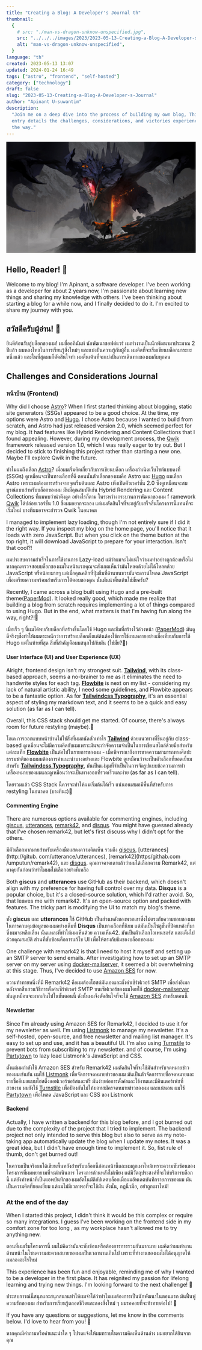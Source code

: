 ```yaml
---
title: "Creating a Blog: A Developer's Journal th"
thumbnail:
  {
    # src: "./man-vs-dragon-unknow-unspecified.jpg",
    src: "../../../images/2023/2023-05-13-Creating-a-Blog-A-Developer-s-Journal/man-vs-dragon-unknow-unspecified.jpg",
    alt: "man-vs-dragon-unknow-unspecified",
  }
language: "th"
created: 2023-05-13 13:07
updated: 2024-01-24 16:49
tags: ["astro", "frontend", "self-hosted"]
category: ["technology"]
draft: false
slug: "2023-05-13-Creating-a-Blog-A-Developer-s-Journal"
author: "Apinant U-suwantim"
description:
  "Join me on a deep dive into the process of building my own blog, This journal
  entry details the challenges, considerations, and victories experienced along
  the way."
---
```


![man-vs-dragon-unknow-unspecified](../../../images/2023/2023-05-13-Creating-a-Blog-A-Developer-s-Journal/man-vs-dragon-unknow-unspecified.jpg)

## Hello, Reader! 👋

Welcome to my blog! I'm Apinant, a software developer. I've been working as a
developer for about 2 years now, I'm passionate about learning new things and
sharing my knowledge with others. I've been thinking about starting a blog for a
while now, and I finally decided to do it. I'm excited to share my journey with
you.

## สวัสดีครับผู้อ่าน! 👋

ยินดีต้อนรับสู่บล็อกของผม! ผมชื่ออภินันท์ นักพัฒนาซอฟต์แวร์ ผมทำงานเป็นนักพัฒนามาประมาณ 2 ปีแล้ว ผมหลงใหลในการเรียนรู้สิ่งใหม่ๆ และแบ่งปันความรู้กับผู้อื่น ผมคิดที่จะเริ่มเขียนบล็อกมาระยะหนึ่งแล้ว และในที่สุดผมก็ตัดสินใจทำ ผมตื่นเต้นที่จะแบ่งปันการเดินทางของผมกับทุกคน

## Challenges and Considerations Journal

### หน้าบ้าน (Frontend)

Why did I choose [Astro](https://astro.build/)? When I first started thinking
about blogging, static site generators (SSGs) appeared to be a good choice. At
the time, my options were Astro and [Hugo](https://github.com/gohugoio/hugo). I
chose Astro because I wanted to build from scratch, and Astro had just released
version 2.0, which seemed perfect for my blog. It had features like Hybrid
Rendering and Content Collections that I found appealing. However, during my
development process, the [Qwik](https://github.com/BuilderIO/qwik) framework
released version 1.0, which I was really eager to try out. But I decided to
stick to finishing this project rather than starting a new one. Maybe I'll
explore Qwik in the future.

ทําไมผมถึงเลือก [Astro](https://astro.build/)? เมื่อผมเริ่มคิดเกี่ยวกับการเขียนบล็อก 
เครื่องกําเนิดเว็บไซต์แบบคงที่ (SSGs) ดูเหมือนจะเป็นทางเลือกที่ดี 
ตอนนั้นตัวเลือกของผมคือ Astro และ [Hugo](https://github.com/gohugoio/hugo)
ผมเลือก Astro เพราะผมต้องการสร้างจากจุดเริ่มต้นและ Astro เพิ่งเปิดตัวเวอร์ชั่น 2.0 
ซึ่งดูเหมือนจะสมบูรณ์แบบสําหรับบล็อกของผม มันมีคุณสมบัติเช่น Hybrid Rendering และ Content Collections 
ที่ผมพบว่าน่าดึงดูด อย่างไรก็ตาม ในระหว่างกระบวนการพัฒนาของผม f
ramework [Qwik](https://github.com/BuilderIO/qwik) 
ได้ปล่อยเวอร์ชั่น 1.0 ซึ่งผมอยากจะลอง แต่ผมตัดสินใจที่จะอยู่กับเสร็จสิ้นโครงการนี้แทนที่จะเริ่มใหม่ 
บางทีผมอาจจะสํารวจ Qwik ในอนาคต

I managed to implement lazy loading, though I'm not entirely sure if I did it
the right way. If you inspect my blog on the home page, you'll notice that it
loads with zero JavaScript. But when you click on the theme button at the top
right, it will download JavaScript to prepare for your interaction. Isn't that
cool?!

ผมประสบความสําเร็จในการใช้งานการ Lazy-load แม้ว่าผมจะไม่แน่ใจว่าผมทําอย่างถูกต้องหรือไม่ 
หากคุณตรวจสอบบล็อกของผมในหน้าแรกคุณจะสังเกตเห็นว่ามันโหลดด้วยไม่ได้โหลดด้วย JavaScript หรือน้อยมากๆ 
แต่เมื่อคุณคลิกที่ปุ่มธีมที่ด้านบนขวามันจะดาวน์โหลด JavaScript เพื่อเตรียมความพร้อมสําหรับการโต้ตอบของคุณ 
นั่นมันน่าตื่นเต้นใช่มั้ยครับ?


Recently, I came across a blog built using Hugo and a pre-built
theme([PaperMod](https://github.com/adityatelange/hugo-PaperMod)). It looked
really good, which made me realize that building a blog from scratch requires
implementing a lot of things compared to using Hugo. But in the end, what
matters is that I'm having fun along the way, right?!🤔

เมื่อเร็ว ๆ นี้ผมได้พบกับบล็อกที่สร้างขึ้นโดยใช้ Hugo และธีมที่สร้างไว้ล่วงหน้า 
([PaperMod](https://github.com/adityatelange/hugo-Papermod)) 
มันดูดีจริงๆซึ่งทําให้ผมตระหนักว่าการสร้างบล็อกตั้งแต่ต้นต้องใช้การใช้งานหลายอย่างเมื่อเทียบกับการใช้ Hugo 
แต่ในท้ายที่สุด สิ่งที่สําคัญคือผมสนุกไปกับมัน (ใช่มั้ย?🤔)

#### User Interface (UI) and User Experience (UX)

Alright, frontend design isn't my strongest suit.
**[Tailwind](https://tailwindcss.com/)**, with its class-based approach, seems a
no-brainer to me as it eliminates the need to handwrite styles for each tag.
**[Flowbite](https://github.com/themesberg/flowbite)** is next on my list -
considering my lack of natural artistic ability, I need some guidelines, and
Flowbite appears to be a fantastic option. As for
**[Tailwindcss Typography](https://github.com/tailwindlabs/tailwindcss-typography)**,
it's an essential aspect of styling my markdown text, and it seems to be a quick
and easy solution (as far as I can tell).

Overall, this CSS stack should get me started. Of course, there's always room
for future restyling (maybe).🫠

โอเค การออกแบบหน้าบ้านไม่ใช่สิ่งที่ผมถนัดสักเท่าไร
**[Tailwind](https://tailwindcss.com/)** ด้วยแนวทางที่ขึ้นอยู่กับ class-based ดูเหมือนจะไม่มีความคิดกับผมเพราะมันจะกําจัดความจําเป็นในการเขียนสไตล์ด้วยมือสําหรับแต่ละแท็ก
**[Flowbite](https://github.com/themesberg/flowbite)** เป็นต่อไปในรายการของผม - เมื่อพิจารณาถึงการขาดความสามารถทางศิลปะธรรมชาติของผมผมต้องการคําแนะนําบางอย่างและ Flowbite ดูเหมือนว่าจะเป็นตัวเลือกที่ยอดเยี่ยม สําหรับ 
**[Tailwindcss Typography](https://github.com/tailwindlabs/tailwindcss-typography)**, มันเป็นแง่มุมที่จําเป็นในการจัดรูปแบบข้อความการทําเครื่องหมายของผมและดูเหมือนว่าจะเป็นทางออกที่รวดเร็วและง่าย (as far as I can tell).

โดยรวมแล้ว CSS Stack นี้ควรจะทําให้ผมเริ่มต้นได้เร็ว แน่นอนเสมอมีพื้นที่สําหรับการ restyling ในอนาคต (บางทีนะ)🫠

#### Commenting Engine

There are numerous options available for commenting engines, including
[giscus](https://github.com/giscus/giscus),
[utterances](https://github.com/utterance/utterances),
[remark42](https://github.com/umputun/remark42), and
[disqus](https://disqus.com/). You might have guessed already that I've chosen
remark42, but let's first discuss why I didn't opt for the others.

มีตัวเลือกมากมายสําหรับเครื่องมือแสดงความคิดเห็น รวมถึง 
[giscus](https://github.com/giscum/giskus), 
[utterances](http://gitub. com/utterance/utterances), 
[remark42](https/githab.com /umputun/remark42), และ 
[disqus](https://disqos.com/). 
คุณอาจคาดเดาแล้วว่าผมได้เลือกความ Remark42, 
แต่มาคุยกันก่อนว่าทําไมผมไม่เลือกอย่างที่เหลือ

Both **giscus** and **utterances** use GitHub as their backend, which doesn't
align with my preference for having full control over my data. **Disqus** is a
popular choice, but it's a closed-source solution, which I'd rather avoid. So,
that leaves me with remark42. It's an open-source option and packed with
features. The tricky part is modifying the UI to match my blog's theme.

ทั้ง **giscus** และ **utterances** ใช้ GitHub เป็นส่วนหลังของพวกเขาซึ่งไม่ตรงกับความชอบของผมในการควบคุมข้อมูลของผมอย่างเต็มที่ 
**Disqus** เป็นทางเลือกที่นิยม แต่มันเป็นโซลูชั่นที่ปิดแหล่งที่มาซึ่งผมจะหลีกเลี่ยง นั่นแหละที่ทําให้ผมเห็นด้วย ความเห็น42. 
มันเป็นตัวเลือกโอเพนซอร์ส และเต็มไปด้วยคุณสมบัติ ส่วนที่ซับซ้อนคือการแก้ไข UI เพื่อให้ตรงกับธีมของบล็อกของผม

One challenge with remark42 is that I need to host it myself and setting up an
SMTP server to send emails. After investigating how to set up an SMTP server on
my server using
[docker-mailserver](https://github.com/docker-mailserver/docker-mailserver), it
seemed a bit overwhelming at this stage. Thus, I've decided to use
[Amazon SES](https://aws.amazon.com/ses/) for now.

ความท้าทายหนึ่งที่มี Remark42 คือผมต้องโฮสต์มันเองและตั้งค่าเซิร์ฟเวอร์ SMTP เพื่อส่งอีเมล 
หลังจากสืบสวนวิธีการตั้งค่าเซิร์ฟเวอร์ SMTP บนเซิฟเวอร์ของผมโดยใช้ 
[docker-mailserver](https://github.com/docker-mailserver/docker-mailserve) 
มันดูเหมือนจะมากเกินไปในขั้นตอนนี้ ดังนั้นผมจึงตัดสินใจที่จะใช้ 
[Amazon SES](https://aws.amazon.com/ses/) สําหรับตอนนี้

#### Newsletter

Since I'm already using Amazon SES for Remark42, I decided to use it for my
newsletter as well. I'm using [Listmonk](https://github.com/knadh/listmonk) to
manage my newsletter. It's a self-hosted, open-source, and free newsletter and
mailing list manager. It's easy to set up and use, and it has a beautiful UI.
I'm also using [Turnstile](https://www.cloudflare.com/products/turnstile/) to
prevent bots from subscribing to my newsletter. and of course, I'm using
[Partytown](https://partytown.builder.io/) to lazy load Listmonk's JavaScript
and CSS.

ตั้งแต่ผมกําลังใช้ Amazon SES สําหรับ Remark42 
ผมตัดสินใจที่จะใช้มันสําหรับจดหมายข่าวของผมเช่นกัน 
ผมใช้ [Listmonk](https://github.com/knadh/listmonk) 
เพื่อจัดการจดหมายข่าวของผม มันเป็นตัวจัดการรายชื่อจดหมายและรายชื่ออีเมลแบบโฮสติ้งออฟเวอร์ซอร์สและฟรี 
มันง่ายต่อการตั้งค่าและใช้งานและมีอินเตอร์เฟซที่สวยงาม
ผมยังใช้ [Turnstile](https://www.cloudflare.com/products/turnstile/) 
เพื่อป้องกันไม่ให้บอทสมัครจดหมายข่าวของผม และแน่นอน 
ผมใช้ [Partytown](https://partytown.builder.io/) เพื่อโหลด JavaScript และ CSS ของ Listmonk

#### Backend

Actually, I have written a backend for this blog before, and I got burned out
due to the complexity of the project that I tried to implement. The backend
project not only intended to serve this blog but also to serve as my note-taking
app automatically update the blog when I update my notes. It was a great idea,
but I didn't have enough time to implement it. So, fist rule of thumb, don't get
burned out!

ในความเป็นจริงผมได้เขียนพื้นหลังสําหรับบล็อกนี้ก่อนหน้านี้และผมถูกเผาไหม้เพราะความซับซ้อนของโครงการที่ผมพยายามที่จะดําเนินการ 
โครงการด้านหลังไม่เพียง แต่มีวัตถุประสงค์ที่จะให้บริการบล็อกนี้ แต่ยังทําหน้าที่เป็นแอพบันทึกของผมอัตโนมัติอัปเดตบล็อกเมื่อผมอัพเดตบันทึกรายการของผม 
มันเป็นความคิดที่ยอดเยี่ยม แต่ผมไม่มีเวลาพอที่จะใช้มัน ดังนั้น, กฎนิ้วมือ, อย่าถูกเผาไหม้!

### At the end of the day

When I started this project, I didn't think it would be this complex or require
so many integrations. I guess I've been working on the frontend side in my
comfort zone for too long , as my workplace hasn't allowed me to try anything
new.

ตอนที่ผมเริ่มโครงการนี้ ผมไม่คิดว่ามันจะซับซ้อนหรือต้องการการรวมกันมากมาย
 ผมคิดว่าผมทํางานด้านหน้าในโซนความสะดวกสบายของผมเป็นเวลานานเกินไป 
 เพราะที่ทํางานของผมไม่ได้อนุญาตให้ผมลองอะไรใหม่

This experience has been fun and enjoyable, reminding me of why I wanted to be a
developer in the first place. It has reignited my passion for lifelong learning
and trying new things. I'm looking forward to the next challenge! 🚀

ประสบการณ์นี้สนุกและสนุกสนานทําให้ผมจําได้ว่าทําไมผมต้องการเป็นนักพัฒนาในตอนแรก 
มันฟื้นฟูความรักของผม สําหรับการเรียนรู้ตลอดชีวิตและลองสิ่งใหม่ ๆ ผมรอคอยที่จะท้าทายต่อไป! 🚀

If you have any questions or suggestions, let me know in the comments below. I'd
love to hear from you! 👋

หากคุณมีคําถามหรือคําแนะนําใด ๆ โปรดแจ้งให้ผมทราบในความคิดเห็นด้านล่าง ผมอยากได้ยินจากคุณ